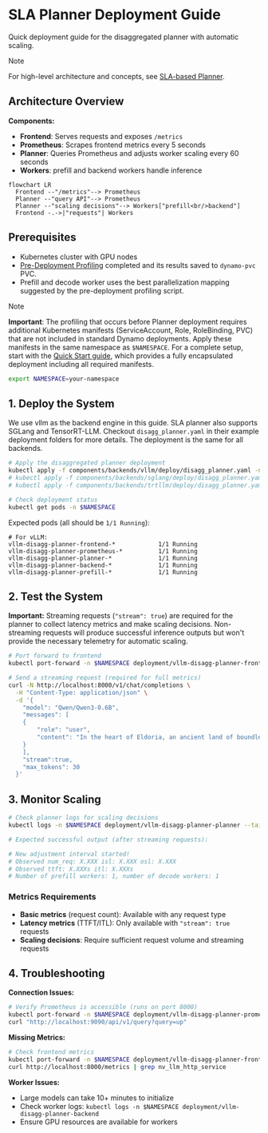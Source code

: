 # SLA Planner Deployment Guide

Quick deployment guide for the disaggregated planner with automatic scaling.

> [!NOTE]
> For high-level architecture and concepts, see [SLA-based Planner](../architecture/sla_planner.md).

## Architecture Overview

**Components:**
- **Frontend**: Serves requests and exposes `/metrics`
- **Prometheus**: Scrapes frontend metrics every 5 seconds
- **Planner**: Queries Prometheus and adjusts worker scaling every 60 seconds
- **Workers**: prefill and backend workers handle inference

```mermaid
flowchart LR
  Frontend --"/metrics"--> Prometheus
  Planner --"query API"--> Prometheus
  Planner --"scaling decisions"--> Workers["prefill<br/>backend"]
  Frontend -.->|"requests"| Workers
```

## Prerequisites
- Kubernetes cluster with GPU nodes
- [Pre-Deployment Profiling](../benchmarks/pre_deployment_profiling.md) completed and its results saved to `dynamo-pvc` PVC.
- Prefill and decode worker uses the best parallelization mapping suggested by the pre-deployment profiling script.

> [!NOTE]
> **Important**: The profiling that occurs before Planner deployment requires additional Kubernetes manifests (ServiceAccount, Role, RoleBinding, PVC) that are not included in standard Dynamo deployments. Apply these manifests in the same namespace as `$NAMESPACE`. For a complete setup, start with the [Quick Start guide](../../deploy/utils/README.md#quick-start), which provides a fully encapsulated deployment including all required manifests.
```bash
export NAMESPACE=your-namespace
```

## 1. Deploy the System

We use vllm as the backend engine in this guide. SLA planner also supports SGLang and TensorRT-LLM. Checkout `disagg_planner.yaml` in their example deployment folders for more details. The deployment is the same for all backends.

```bash
# Apply the disaggregated planner deployment
kubectl apply -f components/backends/vllm/deploy/disagg_planner.yaml -n $NAMESPACE # for vllm
# kubectl apply -f components/backends/sglang/deploy/disagg_planner.yaml -n $NAMESPACE # for sglang
# kubectl apply -f components/backends/trtllm/deploy/disagg_planner.yaml -n $NAMESPACE # for trtllm

# Check deployment status
kubectl get pods -n $NAMESPACE
```

Expected pods (all should be `1/1 Running`):
```
# For vLLM:
vllm-disagg-planner-frontend-*            1/1 Running
vllm-disagg-planner-prometheus-*          1/1 Running
vllm-disagg-planner-planner-*             1/1 Running
vllm-disagg-planner-backend-*             1/1 Running
vllm-disagg-planner-prefill-*             1/1 Running
```

## 2. Test the System

**Important:** Streaming requests (`"stream": true`) are required for the planner to collect latency metrics and make scaling decisions. Non-streaming requests will produce successful inference outputs but won't provide the necessary telemetry for automatic scaling.

```bash
# Port forward to frontend
kubectl port-forward -n $NAMESPACE deployment/vllm-disagg-planner-frontend 8000:8000

# Send a streaming request (required for full metrics)
curl -N http://localhost:8000/v1/chat/completions \
  -H "Content-Type: application/json" \
  -d '{
    "model": "Qwen/Qwen3-0.6B",
    "messages": [
    {
        "role": "user",
        "content": "In the heart of Eldoria, an ancient land of boundless magic and mysterious creatures, lies the long-forgotten city of Aeloria. Once a beacon of knowledge and power, Aeloria was buried beneath the shifting sands of time, lost to the world for centuries. You are an intrepid explorer, known for your unparalleled curiosity and courage, who has stumbled upon an ancient map hinting at ests that Aeloria holds a secret so profound that it has the potential to reshape the very fabric of reality. Your journey will take you through treacherous deserts, enchanted forests, and across perilous mountain ranges. Your Task: Character Background: Develop a detailed background for your character. Describe their motivations for seeking out Aeloria, their skills and weaknesses, and any personal connections to the ancient city or its legends. Are they driven by a quest for knowledge, a search for lost familt clue is hidden."
    }
    ],
    "stream":true,
    "max_tokens": 30
  }'
```

## 3. Monitor Scaling

```bash
# Check planner logs for scaling decisions
kubectl logs -n $NAMESPACE deployment/vllm-disagg-planner-planner --tail=10

# Expected successful output (after streaming requests):

# New adjustment interval started!
# Observed num_req: X.XXX isl: X.XXX osl: X.XXX
# Observed ttft: X.XXXs itl: X.XXXs
# Number of prefill workers: 1, number of decode workers: 1
```

### Metrics Requirements
- **Basic metrics** (request count): Available with any request type
- **Latency metrics** (TTFT/ITL): Only available with `"stream": true` requests
- **Scaling decisions**: Require sufficient request volume and streaming requests

## 4. Troubleshooting

**Connection Issues:**
```bash
# Verify Prometheus is accessible (runs on port 8000)
kubectl port-forward -n $NAMESPACE deployment/vllm-disagg-planner-prometheus 9090:8000
curl "http://localhost:9090/api/v1/query?query=up"
```

**Missing Metrics:**
```bash
# Check frontend metrics
kubectl port-forward -n $NAMESPACE deployment/vllm-disagg-planner-frontend 8000:8000
curl http://localhost:8000/metrics | grep nv_llm_http_service
```

**Worker Issues:**
- Large models can take 10+ minutes to initialize
- Check worker logs: `kubectl logs -n $NAMESPACE deployment/vllm-disagg-planner-backend`
- Ensure GPU resources are available for workers

